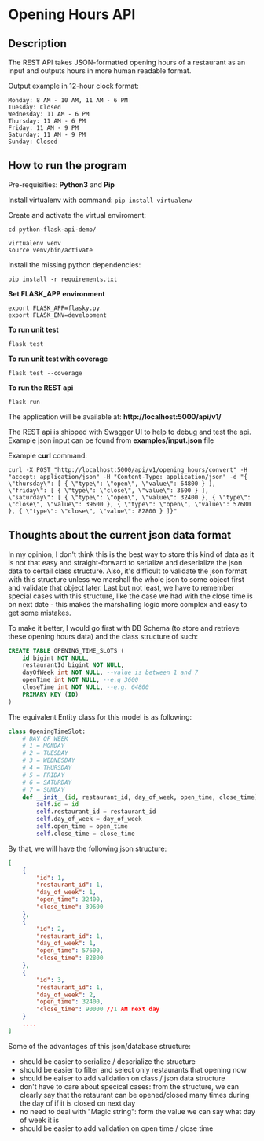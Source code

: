# Opening Hours API

## Description

The REST API takes JSON-formatted opening hours of a restaurant
as an input and outputs hours in more human readable format.

Output example in 12-hour clock format:
```
Monday: 8 AM - 10 AM, 11 AM - 6 PM
Tuesday: Closed
Wednesday: 11 AM - 6 PM
Thursday: 11 AM - 6 PM
Friday: 11 AM - 9 PM
Saturday: 11 AM - 9 PM
Sunday: Closed
```

## How to run the program

Pre-requisities: **Python3** and **Pip**

Install virtualenv with command: ```pip install virtualenv```

Create and activate the virtual enviroment:
```
cd python-flask-api-demo/

virtualenv venv
source venv/bin/activate
```

Install the missing python dependencies:
```
pip install -r requirements.txt
```

**Set FLASK_APP environment**
```
export FLASK_APP=flasky.py
export FLASK_ENV=development
```

**To run unit test**
```
flask test
```

**To run unit test with coverage**
```
flask test --coverage
```

**To run the REST api**
```
flask run
```

The application will be available at: **http://localhost:5000/api/v1/**

The REST api is shipped with Swagger UI to help to debug and test the api. Example json input can be found from **examples/input.json** file

Example **curl** command:
```
curl -X POST "http://localhost:5000/api/v1/opening_hours/convert" -H "accept: application/json" -H "Content-Type: application/json" -d "{ \"thursday\": [ { \"type\": \"open\", \"value\": 64800 } ], \"friday\": [ { \"type\": \"close\", \"value\": 3600 } ], \"saturday\": [ { \"type\": \"open\", \"value\": 32400 }, { \"type\": \"close\", \"value\": 39600 }, { \"type\": \"open\", \"value\": 57600 }, { \"type\": \"close\", \"value\": 82800 } ]}"
```

## Thoughts about the current json data format

In my opinion, I don't think this is the best way to store this kind of data as it is not that easy and straight-forward to serialize and deserialize the json data to certail class structure. Also, it's difficult to validate the json format with this structure unless we marshall the whole json to some object first and validate that object later. Last but not least, we have to remember special cases with this structure, like the case we had with the close time is on next date - this makes the marshalling logic more complex and easy to get some mistakes.

To make it better, I would go first with DB Schema (to store and retrieve these opening hours data) and the class structure of such:
```sql
CREATE TABLE OPENING_TIME_SLOTS (
    id bigint NOT NULL,
    restaurantId bigint NOT NULL,
    dayOfWeek int NOT NULL, --value is between 1 and 7
    openTime int NOT NULL, --e.g 3600
    closeTime int NOT NULL, --e.g. 64800
    PRIMARY KEY (ID)
)
```

The equivalent Entity class for this model is as following:
```python
class OpeningTimeSlot:
    # DAY_OF_WEEK
    # 1 = MONDAY
    # 2 = TUESDAY
    # 3 = WEDNESDAY
    # 4 = THURSDAY
    # 5 = FRIDAY
    # 6 = SATURDAY
    # 7 = SUNDAY
    def __init__(id, restaurant_id, day_of_week, open_time, close_time):
        self.id = id
        self.restaurant_id = restaurant_id
        self.day_of_week = day_of_week
        self.open_time = open_time
        self.close_time = close_time
```

By that, we will have the following json structure:
```json
[
    {
        "id": 1,
        "restaurant_id": 1,
        "day_of_week": 1,
        "open_time": 32400,
        "close_time": 39600
    },
    {
        "id": 2,
        "restaurant_id": 1,
        "day_of_week": 1,
        "open_time": 57600,
        "close_time": 82800
    },
    {
        "id": 3,
        "restaurant_id": 1,
        "day_of_week": 2,
        "open_time": 32400,
        "close_time": 90000 //1 AM next day
    }
    ....
]
```

Some of the advantages of this json/database structure:
- should be easier to serialize / descrialize the structure
- should be easier to filter and select only restaurants that opening now
- should be eaiser to add validation on class / json data structure
- don't have to care about specical cases: from the structure, we can clearly say that the retaurant can be opened/closed many times during the day of if it is closed on next day
- no need to deal with "Magic string": form the value we can say what day of week it is
- should be easier to add validation on open time / close time


